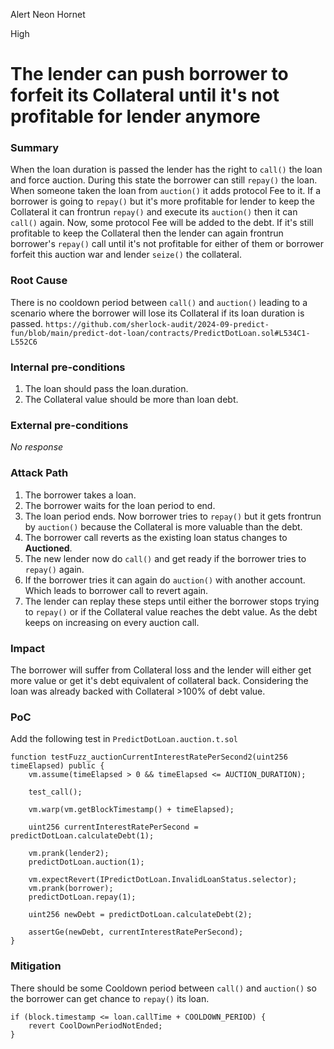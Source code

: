 Alert Neon Hornet

High

# The lender can push borrower to forfeit its Collateral until it's not profitable for lender anymore

### Summary

When the loan duration is passed the lender has the right to `call()` the loan and force auction. During this state the borrower can still `repay()` the loan. When someone taken the loan from `auction()` it adds protocol Fee to it. If a borrower is going to `repay()` but it's more profitable for lender to keep the Collateral it can frontrun `repay()` and execute its `auction()` then it can `call()` again. Now, some protocol Fee will be added to the debt. If it's still profitable to keep the Collateral then the lender can again frontrun borrower's `repay()` call until it's not profitable for either of them or borrower forfeit this auction war and lender `seize()` the collateral.

### Root Cause

There is no cooldown period between `call()` and `auction()` leading to a scenario where the borrower will lose its Collateral if its loan duration is passed.
`https://github.com/sherlock-audit/2024-09-predict-fun/blob/main/predict-dot-loan/contracts/PredictDotLoan.sol#L534C1-L552C6`

### Internal pre-conditions

1. The loan should pass the loan.duration.
2. The Collateral value should be more than loan debt.

### External pre-conditions

_No response_

### Attack Path

1. The borrower takes a loan.
2. The borrower waits for the loan period to end.
3. The loan period ends. Now borrower tries to `repay()` but it gets frontrun by `auction()` because the Collateral is more valuable than the debt.
4. The borrower call reverts as the existing loan status changes to **Auctioned**.
5.  The new lender now do `call()` and get ready if the borrower tries to `repay()` again. 
6.  If the borrower tries it can again do `auction()` with another account. Which leads to borrower call to revert again.
7. The lender can replay these steps until either the borrower stops trying to `repay()` or if the Collateral value reaches the debt value. As the debt keeps on increasing on every auction call.

### Impact

The borrower will suffer from Collateral loss and the lender will either get more value or get it's debt equivalent of collateral back. Considering the loan was already backed with Collateral >100% of debt value.

### PoC

Add the following test in `PredictDotLoan.auction.t.sol`
```solidity
function testFuzz_auctionCurrentInterestRatePerSecond2(uint256 timeElapsed) public {
    vm.assume(timeElapsed > 0 && timeElapsed <= AUCTION_DURATION);

    test_call();

    vm.warp(vm.getBlockTimestamp() + timeElapsed);

    uint256 currentInterestRatePerSecond = predictDotLoan.calculateDebt(1);

    vm.prank(lender2);
    predictDotLoan.auction(1);

    vm.expectRevert(IPredictDotLoan.InvalidLoanStatus.selector);
    vm.prank(borrower);
    predictDotLoan.repay(1);

    uint256 newDebt = predictDotLoan.calculateDebt(2);

    assertGe(newDebt, currentInterestRatePerSecond);
}
```

### Mitigation

There should be some Cooldown period between `call()` and `auction()` so the borrower can get chance to `repay()` its loan.
```solidity
if (block.timestamp <= loan.callTime + COOLDOWN_PERIOD) {
    revert CoolDownPeriodNotEnded;
}
```